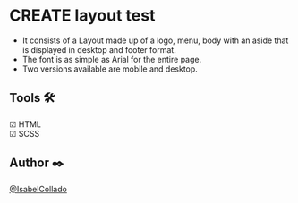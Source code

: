 # CREATE layout test

- It consists of a Layout made up of a logo, menu, body with an aside that is displayed in desktop and footer format.
- The font is as simple as Arial for the entire page.
- Two versions available are mobile and desktop.

## Tools 🛠️

☑ HTML  
☑ SCSS

## Author ✒️

[@IsabelCollado](https://www.github.com/IsabelCollado)
